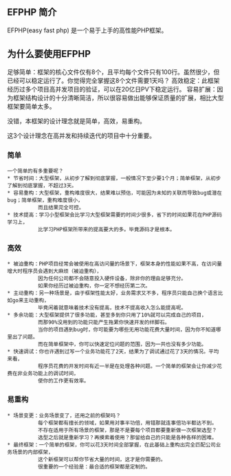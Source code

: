 
## EFPHP 简介

EFPHP(easy fast php) 是一个易于上手的高性能PHP框架。

## 为什么要使用EFPHP

足够简单：框架的核心文件仅有8个，且平均每个文件只有100行。虽然很少，但已经可以稳定运行了。你觉得完全掌握这8个文件需要1天吗？
高效稳定：此框架经历过多个项目高并发项目的验证，可以在20亿日PV下稳定运行。
容易扩展：因为框架结构设计的十分清晰简洁，所以很容易做出能够保证质量的扩展，相比大型框架要简单太多。

没错，本框架的设计理念就是简单，高效，易重构。

这3个设计理念在高并发和持续迭代的项目中十分重要。

### 简单
    一个简单的有多重要呢？
    * 节省时间：大型框架，从初步了解到彻底掌握，一般情况下至少要1个月；简单框架，从初步了解到彻底掌握，不超过3天。
    * 容易重构：大型框架，重构难度很大，结果难以预估，可能因为未知的关联而导致bug或潜在bug；简单框架，重构难度很小，
              而且结果完全可控。
    * 技术提高：学习小型框架会比学习大型框架需要的时间少很多，省下的时间如果花在PHP源码学习上，
              比学习PHP框架所带来的提高要大的多。毕竟源码才是根本。
    
### 高效
    * 被迫重构：PHP项目经常会被使用在高访问量的场景下，框架本身的性能如果不高，在访问量增大时程序员会遇到大麻烦（被迫重构），
              因为任何公司都不会随意投入硬件设备，除非你的理由足够充分。
              如果你经历过被迫重构，你一定不想经历第二次。
    * 主动重构：另一种场景是，由于框架性能太好，业务需求又不多，程序员只能自己换个语言比如go来主动重构，
              毕竟闲着就意味着技术没有提高，技术不提高收入怎么能提高呢。
    * 多余功能：大型框架提供了很多功能，甚至多到你只用了10%就可以完成自己的项目，
              而那90%没用到的功能只能产生拖累你快速开发的绊脚石。
              当你的项目遇到bug时，你可能要为哪些无用功能花费大量时间，因为你不知道哪里出了问题。
              而在简单框架中，你可以快速定位问题的范围，因为一共也没有多少功能。
    * 快速调试：你也许遇到过写一个业务功能花了2天，结果为了调试通过花了3天的情况。平均来看，
              程序员花费的开发时间有近一半是在处理各种问题。一个简单的框架会让你减少花费在非业务功能上的调试时间，
              使你的工作更有效率。
    
### 易重构
    * 场景变更：业务场景变了，还用之前的框架吗？
              每个框架都有擅长的领域，如果用对事半功倍，用错那就连事倍功半都达不到。
              不存在适用于所有场景的框架，那是不是要每个项目都要重新做一次框架选型？
              选型之后就是重新学习？再摸索着使用？那留给自己的只能是各种各样的困难。
    * 最终框架：一个简单的框架，你可以花3天时间全部掌握，在此基础上重构出完全匹配公司业务场景的内部框架，
              这个新框架可以帮你节省大量的时间，这才是你需要的。
              很重要的一个经验是：最合适的框架都是定制的。



